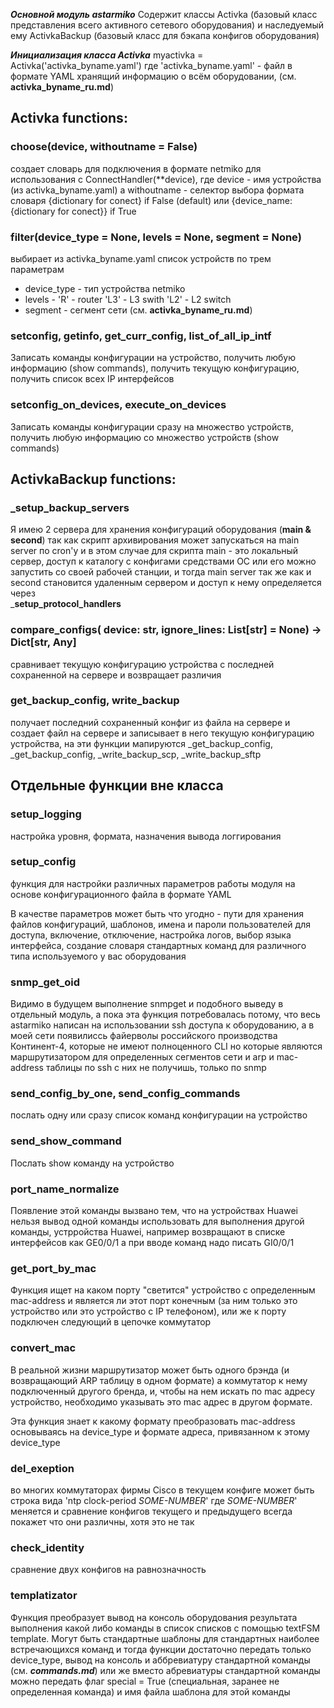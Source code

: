***Основной модуль astarmiko***
Содержит классы Activka (базовый класс представления всего активного сетевого оборудования) и наследуемый ему ActivkaBackup (базовый класс для бэкапа конфигов оборудования)


***Инициализация класса Activka***
myactivka = Activka('activka_byname.yaml') где 'activka_byname.yaml' - файл в формате YAML хранящий информацию о всём оборудовании, (см. **activka_byname_ru.md**)

## Activka functions:

### choose(device, withoutname = False)
создает словарь для подключения в формате netmiko для использования с ConnectHandler(\*\*device), где device - имя устройства (из activka_byname.yaml) а withoutname - селектор выбора формата словаря {dictionary for conect} if False (default) или   {device_name:{dictionary for conect}} if True

### filter(device_type = None, levels = None, segment = None)
выбирает из activka_byname.yaml список устройств по трем параметрам
- device_type - тип устройства netmiko
- levels - 'R' - router
        'L3' - L3 swith
        'L2' - L2 switch
- segment - сегмент сети (см. **activka_byname_ru.md**)

### setconfig, getinfo, get_curr_config, list_of_all_ip_intf
Записать команды конфигурации на устройство, получить любую информацию (show commands), получить текущую конфигурацию, получить список всех IP интерфейсов

### setconfig_on_devices, execute_on_devices
Записать команды конфигурации сразу на множество устройств, получить любую информацию со множество устройств (show commands) 

## ActivkaBackup functions:

### \_setup_backup_servers
Я имею 2 сервера для хранения конфигураций оборудования (**main & second**) так как скрипт архивирования может запускаться на main server по cron'у и в этом случае для скрипта main  - это локальный сервер, доступ к каталогу с конфигами средствами ОС или его можно запустить со своей рабочей станции, и тогда main server так же как и second становится удаленным сервером и доступ к нему определяется через  
\_**setup_protocol_handlers** 

### compare_configs( device: str, ignore_lines: List[str] = None) -> Dict[str, Any]
сравнивает текущую конфигурацию устройства с последней сохраненной на сервере  и возвращает различия

### get_backup_config, write_backup
получает последний сохраненный конфиг из файла на сервере и создает файл на сервере и записывает в него текущую конфигурацию устройства, на эти функции мапируются _get_backup_config, _get_backup_config, _write_backup_scp, _write_backup_sftp

## Отдельные функции вне класса

### setup_logging
настройка уровня,  формата, назначения вывода  логгирования 

### setup_config
функция для настройки различных параметров работы модуля на основе конфигурационного файла в формате YAML

В качестве параметров может быть что угодно - пути для хранения файлов конфигураций, шаблонов, имена и пароли пользователей для доступа, включение, отключение, настройка логов, выбор языка интерфейса, создание словаря стандартных команд для различного типа используемого у вас оборудования

### snmp_get_oid
Видимо в будущем выполнение snmpget и подобного выведу в отдельный модуль, а пока эта функция потребовалась потому, что весь astarmiko написан на использовании ssh доступа к оборудованию, а в моей сети появилиссь файерволы российского производства Континент-4, которые не имеют полноценного CLI но которые являются маршрутизатором для определенных сегментов сети и arp и mac-address таблицы по ssh с них не получишь, только по snmp

### send_config_by_one, send_config_commands
послать одну или сразу список команд конфигурации на устройство

### send_show_command
Послать show команду на устройство

### port_name_normalize
Появление этой команды вызвано тем, что на устройствах Huawei нельзя вывод одной команды использовать для выполнения другой команды, устрройства Huawei, например возвращают в списке интерфейсов как GE0/0/1 а при вводе команд надо писать GI0/0/1

### get_port_by_mac
Функция ищет на каком порту "светится" устройство с определенным mac-address и является ли этот порт  конечным (за ним только это устройство или это устройство с IP телефоном), или же к порту подключен следующий в цепочке коммутатор

### convert_mac
В реальной жизни маршрутизатор может быть одного брэнда (и возвращающий ARP таблицу в одном формате) а коммутатор к нему подключенный другого бренда, и, чтобы на нем искать по mac адресу устройство, необходимо указывать это mac адрес в другом формате.

Эта функция знает к какому формату преобразовать mac-address основываясь на device_type и формате адреса, привязанном к этому device_type

### del_exeption
во многих коммутаторах фирмы Cisco в текущем конфиге может быть строка вида 'ntp clock-period *SOME-NUMBER*' где *SOME-NUMBER*' меняется и сравнение конфигов текущего и предыдущего всегда покажет что они различны, хотя это не так

### check_identity
сравнение двух конфигов на равнозначность

### templatizator
Функция преобразует вывод на консоль оборудования результата выполнения какой либо команды в список списков с помощью textFSM template.
Могут быть стандартные шаблоны для стандартных наиболее встречающихся команд и тогда функции достаточно передать только device_type, вывод на консоль и аббревиатуру стандартной команды (см. ***commands.md***) или же вместо абревиатуры стандартной команды можно передать флаг special = True (специальная, заранее не определенная команда) и имя файла шаблона для этой команды
